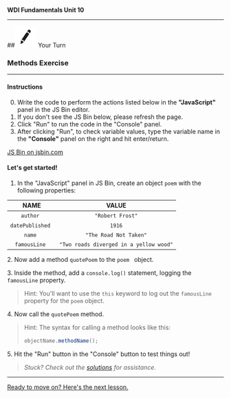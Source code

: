 **WDI Fundamentals Unit 10**

---

##![Your Turn](../assets/exercise.png) Your Turn

### Methods Exercise

---

#### Instructions

0. Write the code to perform the actions listed below in the **"JavaScript"** panel in the JS Bin editor. 
0. If you don't see the JS Bin below, please refresh the page.
0. Click "Run" to run the code in the "Console" panel.
0. After clicking "Run", to check variable values, type the variable name in the **"Console"** panel on the right and hit enter/return.

<a class="jsbin-embed" href="http://jsbin.com/zemani/embed?js,console">JS Bin on jsbin.com</a><script src="https://static.jsbin.com/js/embed.min.js?3.41.0"></script>

#### Let's get started!
1. In the "JavaScript" panel in JS Bin, create an object `poem` with the following properties:

| NAME  | VALUE  |
|:-:    |:-:     |
| `author ` |  `"Robert Frost"` |
| `datePublished `  |  `1916` |
| `name `  |  `"The Road Not Taken"` |
| `famousLine `  |  `"Two roads diverged in a yellow wood"` |


2\. Now add a method `quotePoem` to the `poem ` object.

3\. Inside the method, add a `console.log()` statement, logging the `famousLine` property.

> Hint: You'll want to use the `this` keyword to log out the `famousLine` property for the `poem` object.

	
4\. Now call the `quotePoem` method.

> Hint: The syntax for calling a method looks like this:
> 
> ```js
> objectName.methodName();
> ```

5\. Hit the "Run" button in the "Console" button to test things out!

> *Stuck? Check out the [solutions](../exercise-solutions.md#methods) for assistance.*

---
[Ready to move on? Here's the next lesson.](json.md)
